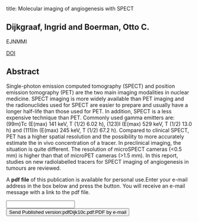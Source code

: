 title: Molecular imaging of angiogenesis with SPECT

## Dijkgraaf, Ingrid and Boerman, Otto C.
EJNMMI

<a href="https://doi.org/10.1007/s00259-010-1499-9">DOI</a>

## Abstract
Single-photon emission computed tomography (SPECT) and position emission tomography (PET) are the two main imaging modalities in nuclear medicine. SPECT imaging is more widely available than PET imaging and the radionuclides used for SPECT are easier to prepare and usually have a longer half-life than those used for PET. In addition, SPECT is a less expensive technique than PET. Commonly used gamma emitters are: (99m)Tc (E(max) 141 keV, T (1/2) 6.02 h), (123)I (E(max) 529 keV, T (1/2) 13.0 h) and (111)In (E(max) 245 keV, T (1/2) 67.2 h). Compared to clinical SPECT, PET has a higher spatial resolution and the possibility to more accurately estimate the in vivo concentration of a tracer. In preclinical imaging, the situation is quite different. The resolution of microSPECT cameras (<0.5 mm) is higher than that of microPET cameras (>1.5 mm). In this report, studies on new radiolabelled tracers for SPECT imaging of angiogenesis in tumours are reviewed.

A <b>pdf file</b> of this publication is available for personal use.Enter your e-mail address in the box below and press the button. You will receive an e-mail message with a link to the pdf file.
<form action="sender.php">  <input type="text" name="email">  <input type="submit" value="Send Published version:pdfDijk10c.pdf:PDF by e-mail"></form>